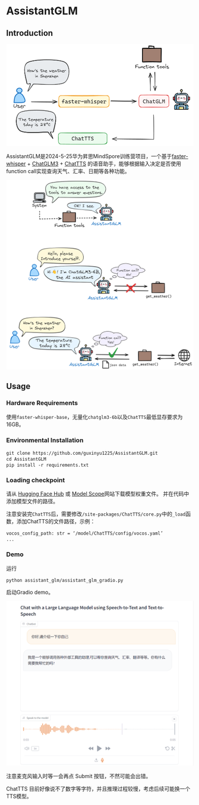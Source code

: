 # AssistantGLM

## Introduction
![pipeline_figure](/figure/pipeline.png "pipeline")

AssistantGLM是2024-5-25华为昇思MindSpore训练营项目，一个基于[faster-whisper](https://github.com/SYSTRAN/faster-whisper) + [ChatGLM3](https://github.com/THUDM/ChatGLM3) + [ChatTTS](https://github.com/2noise/ChatTTS) 的语音助手，能够根据输入决定是否使用function call实现查询天气、汇率、日期等各种功能。

![AssistantGLM_figure](/figure/AssistantGLM.png "Function call 流程")

## Usage

### Hardware Requirements
使用`faster-whisper-base`，无量化`chatglm3-6b`以及`ChatTTS`最低显存要求为16GB。

### Environmental Installation
    git clone https://github.com/guxinyu1225/AssistantGLM.git
    cd AssistantGLM
    pip install -r requirements.txt

### Loading checkpoint
请从 [Hugging Face Hub](https://huggingface.co/models) 或 [Model Scope](https://modelscope.cn/)网站下载模型权重文件。
并在代码中添加模型文件的路径。

注意安装完`ChatTTS`后，需要修改`/site-packages/ChatTTS/core.py`中的`_load`函数，添加ChatTTS的文件路径，示例：

    vocos_config_path: str = ‘/model/ChatTTS/config/vocos.yaml’
    ...

### Demo
运行

    python assistant_glm/assistant_glm_gradio.py

启动Gradio demo。

![demo_figure](/figure/demo.png "Gradio demo")

注意麦克风输入时等一会再点 Submit 按钮，不然可能会出错。

ChatTTS 目前好像说不了数字等字符，并且推理过程较慢，考虑后续可能换一个TTS模型。

